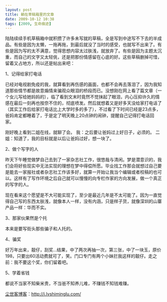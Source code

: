 ```yaml
---
layout: post
title: 躺在草稿箱里的文章
date: 2009-10-12 10:38
tags: [2009, 生命痕迹]
---
```

陆陆续续手机草稿箱中就积攒了许多未写就的草稿，全是写到中途写不下去的半成品。有些是因为太懒，一拖再拖，到最后就没了当时的感受，也就写不出来了。有些是因为写的太不满意，觉得思想内容太过肤浅，就放弃了。有些是因为主题太沉重，而自己的文字又太轻佻，还是把那份情感留在心底的好。这些草稿删掉可惜，留着又占地方，所以还是帖出来吧：

1、记得给家打电话

已经对电视剧免疫的我，就算看到再伤感的画面，也都不会再去落泪了，因为我知道那些情节都是故意煽情来骗观众眼泪的桥段而已。没想刚在网上看了篇文章（一个女儿写给她妈妈的），临了看到文末时竟然不觉抹起了眼泪，内心压抑许久的情感在最后一刻再也按奈不住的，彻底喷发。然后就想着又是好多天没给家打电话了（其实工作后给家打电话比上大学时多的多了），不过看了下时间已经是23点多，爸妈肯定都睡着了，于是定了明天晚上20点钟的闹钟，提醒自己记得打电话回家。

刚好晚上看到二姐在线，就聊了会。
我：之后要让爸妈过上好日子，必须的。
二姐：知道了，我的目标就是以后让爸妈过好，想一块了。

2、做个写字的人

昨天下午睡觉做梦自己去到了一家杂志社工作，很悠哉与清闲。梦是潜意识的，我们会将好些现实中无法实现的理想在梦中得偿所愿。毕业找工作那会就想过自己要是能去一家报社或者杂志社工作该多好，就算一开始让我当个编辑或者校稿的也可以。这样有了写作环境之后自己就可以慢慢的向专栏作家的方向发展，做一个真正的写字的人。

现在看来这个愿望是不大可能实现了，至少是最近几年是不太可能了。因为一直觉得自己写的东西太肤浅，就像本人一样，没有内涵，只是样子货，就像深圳的山寨产品一样：华而不实。

3、那家伙果然是个托

本来是要写街头那些骗子和人托的。

4、骗奖

好万年出来，靓仔，刮奖…结果，中了两次再抽一次，第三张，中了一块玉，原价198，只要出60活动费就可了，笑。门口专门有两个小妹拦我这样的靓仔。走之前：我不要这个奖，你们留着吧。

5、学着省钱

都说不当家不知柴米贵，不当爸不知养儿难，不赚钱不知钱难赚。

<a href="http://i.lvshiminglu.com/">尘世客博客</a>：<a href="http://i.lvshiminglu.com/">http://i.lvshiminglu.com/</a>

